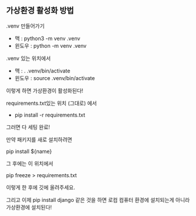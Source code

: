 ## 가상환경 활성화 방법

.venv 만들어가기
- 맥 : python3 -m venv .venv
- 윈도우 : python -m venv .venv

.venv 있는 위치에서
- 맥 : . .venv/bin/activate
- 윈도우 : source .venv/bin/activate

이렇게 하면 가상환경이 활성화된다!

requirements.txt있는 위치 (그대로) 에서

- pip install -r requirements.txt

그러면 다 세팅 완료!

만약 패키지를 새로 설치하려면

pip install ${name}

그 후에는 이 위치에서

pip freeze > requirements.txt

이렇게 한 후에 깃에 올려주세요.

그리고 이제 pip install django 같은 것을 하면 로컴 컴퓨터 환경에 설치되는게 아니라 가상환경에 설치된다!